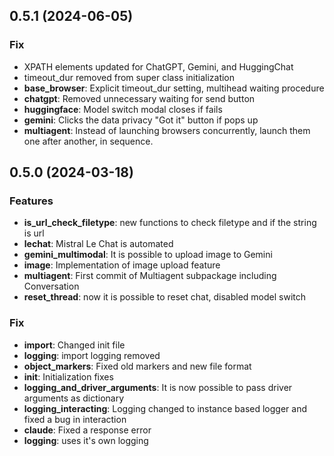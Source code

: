 ## 0.5.1 (2024-06-05)

### Fix
- XPATH elements updated for ChatGPT, Gemini, and HuggingChat
- timeout_dur removed from super class initialization
- **base_browser**: Explicit timeout_dur setting, multihead waiting procedure
- **chatgpt**: Removed unnecessary waiting for send button
- **huggingface**: Model switch modal closes if fails
- **gemini**: Clicks the data privacy "Got it" button if pops up
- **multiagent**: Instead of launching browsers concurrently, launch them one after another, in sequence.

## 0.5.0 (2024-03-18)

### Features

- **is_url_check_filetype**: new functions to check filetype and if the string is url
- **lechat**: Mistral Le Chat is automated
- **gemini_multimodal**: It is possible to upload image to Gemini
- **image**: Implementation of image upload feature
- **multiagent**: First commit of Multiagent subpackage including Conversation
- **reset_thread**: now it is possible to reset chat, disabled model switch

### Fix

- **import**: Changed init file
- **logging**: import logging removed
- **object_markers**: Fixed old markers and new file format
- **init**: Initialization fixes
- **logging_and_driver_arguments**: It is now possible to pass driver arguments as dictionary
- **logging_interacting**: Logging changed to instance based logger and fixed a bug in interaction
- **claude**: Fixed a response error
- **logging**: uses it's own logging
